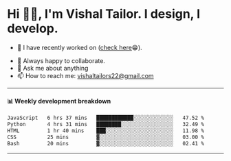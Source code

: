 # Hi 👋🏻, I'm Vishal Tailor. I design, I develop.

- 🔭 I have recently worked on ([check here](https://vishaltailor.com)😁).
<!-- - 🎦 Currently watching: JavaScript: The Hard Parts By Will Sentance. -->
- 👯 Always happy to collaborate.
- 💬 Ask me about anything
- 📫 How to reach me: <a href="mailto:vishaltailors22@gmail.com">vishaltailors22@gmail.com</a>

<hr /> 
<h4>📊 Weekly development breakdown</h4>
<!--START_SECTION:waka-->

```txt
JavaScript   6 hrs 37 mins   ████████████░░░░░░░░░░░░░   47.52 %
Python       4 hrs 31 mins   ████████░░░░░░░░░░░░░░░░░   32.49 %
HTML         1 hr 40 mins    ███░░░░░░░░░░░░░░░░░░░░░░   11.98 %
CSS          25 mins         ▓░░░░░░░░░░░░░░░░░░░░░░░░   03.00 %
Bash         20 mins         ▓░░░░░░░░░░░░░░░░░░░░░░░░   02.41 %
```

<!--END_SECTION:waka-->
<hr /> 

<!-- ![](./profile-3d-contrib/profile-green-animate.svg) -->
